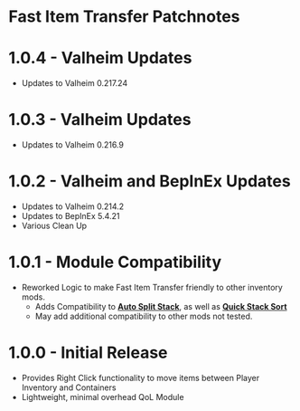 # Fast Item Transfer Patchnotes

# 1.0.4 - Valheim Updates
* Updates to Valheim 0.217.24

# 1.0.3 - Valheim Updates
* Updates to Valheim 0.216.9

# 1.0.2 - Valheim and BepInEx Updates
* Updates to Valheim 0.214.2
* Updates to BepInEx 5.4.21
* Various Clean Up

# 1.0.1 - Module Compatibility
* Reworked Logic to make Fast Item Transfer friendly to other inventory mods.
  * Adds Compatibility to **[Auto Split Stack](https://www.nexusmods.com/valheim/mods/76?tab=files&file_id=7184)**, as well as **[Quick Stack Sort](https://www.nexusmods.com/valheim/mods/2094?tab=description)**
  * May add additional compatibility to other mods not tested.

# 1.0.0 - Initial Release
* Provides Right Click functionality to move items between Player Inventory and Containers
* Lightweight, minimal overhead QoL Module